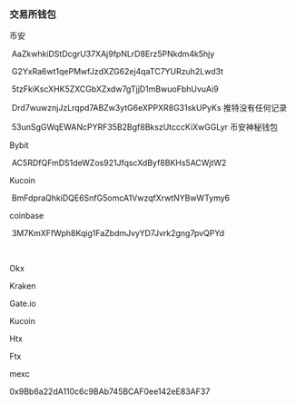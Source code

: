 ### 交易所钱包

币安

​	AaZkwhkiDStDcgrU37XAj9fpNLrD8Erz5PNkdm4k5hjy

​	G2YxRa6wt1qePMwfJzdXZG62ej4qaTC7YURzuh2Lwd3t

​	5tzFkiKscXHK5ZXCGbXZxdw7gTjjD1mBwuoFbhUvuAi9

​	Drd7wuwznjJzLrqpd7ABZw3ytG6eXPPXR8G31skUPyKs  推特没有任何记录

​	53unSgGWqEWANcPYRF35B2Bgf8BkszUtcccKiXwGGLyr  币安神秘钱包

Bybit 

​	AC5RDfQFmDS1deWZos921JfqscXdByf8BKHs5ACWjtW2	



Kucoin

​	BmFdpraQhkiDQE6SnfG5omcA1VwzqfXrwtNYBwWTymy6





coinbase

​	3M7KmXFfWph8Kqig1FaZbdmJvyYD7Jvrk2gng7pvQPYd

​	

Okx



Kraken 



Gate.io



Kucoin 



Htx 



Ftx   





mexc

0x9Bb6a22dA110c6c9BAb745BCAF0ee142eE83AF37

